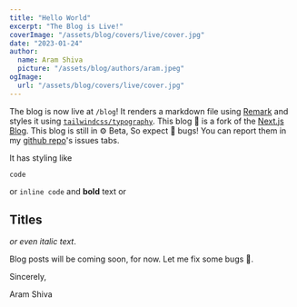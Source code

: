 ```yaml
---
title: "Hello World"
excerpt: "The Blog is Live!"
coverImage: "/assets/blog/covers/live/cover.jpg"
date: "2023-01-24"
author:
  name: Aram Shiva
  picture: "/assets/blog/authors/aram.jpeg"
ogImage:
  url: "/assets/blog/covers/live/cover.jpg"
---
```


The blog is now live at `/blog`! It renders a markdown file using [Remark](https://github.com/remarkjs/remark-html) and styles it using [`tailwindcss/typography`](https://tailwindcss.com/docs/typography-plugin). This blog 📕 is a fork of the [Next.js Blog](https://github.com/vercel/next.js/tree/canary/examples/blog-starter). This blog is still in ⚙️ Beta, So expect 🐞 bugs! You can report them in my [github repo](https://github.com/aramshiva/website)'s issues tabs. 

It has styling like 
```
code
```
or `inline code` and **bold** text or

## Titles

*or even italic text*. 

Blog posts will be coming soon, for now. Let me fix some bugs 👷.


Sincerely,

Aram Shiva